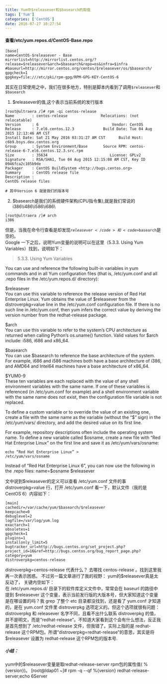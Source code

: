 ```yaml
---
title: Yum中$releasever和$basearch的取值
tags: ['Yum']
categories: ['CentOS']
date: 2016-07-27 10:27:54
---
```


#### 查看/etc/yum.repos.d/CentOS-Base.repo

```
[base]
name=CentOS-$releasever - Base
mirrorlist=http://mirrorlist.centos.org/?release=$releasever&arch=$basearch&repo=os&infra=$infra
#baseurl=http://mirror.centos.org/centos/$releasever/os/$basearch/
gpgcheck=1
gpgkey=file:///etc/pki/rpm-gpg/RPM-GPG-KEY-CentOS-6
```

<p>其实在日常使用之中，我们在很多地方，特别是脚本内看到了调用<code>$releasever</code>和<code>$basearch</code></p>

1. $releasever的值,这个表示当前系统的发行版本

```
[root@ultraera /]# rpm -qi centos-release
Name        : centos-release               Relocations: (not relocatable)
Version     : 6                                 Vendor: CentOS
Release     : 7.el6.centos.12.3             Build Date: Tue 04 Aug 2015 12:13:46 AM CST
Install Date: Sat 21 May 2016 03:31:27 AM CST      Build Host: c6b9.bsys.dev.centos.org
Group       : System Environment/Base       Source RPM: centos-release-6-7.el6.centos.12.3.src.rpm
Size        : 35634                            License: GPLv2
Signature   : RSA/SHA1, Tue 04 Aug 2015 12:15:08 AM CST, Key ID 0946fca2c105b9de
Packager    : CentOS BuildSystem <http://bugs.centos.org>
Summary     : CentOS release file
Description :
CentOS release files

# 其中Version 6 就是我们的版本号
```

2. $basearch是我们的系统硬件架构(CPU指令集),就是我们常说的i386\i486\i586\i686\

```
[root@ultraera /]# arch
i386
```
但是，当我在命令行查看是却发现<code>$releasever</code>和<code>$basearch</code>是空的。
<br>
Google 一下之后，说明Yum变量的说明可以在这里（5.3.3. Using Yum Variables）找到，说明如下：
>5.3.3. Using Yum Variables

You can use and reference the following built-in variables in yum commands and in all Yum configuration files (that is, /etc/yum.conf and all .repo files in the /etc/yum.repos.d/ directory):

$releasever<br>
You can use this variable to reference the release version of Red Hat Enterprise Linux. Yum obtains the value of $releasever from the distroverpkg=value line in the /etc/yum.conf configuration file. If there is no such line in /etc/yum.conf, then yum infers the correct value by deriving the version number from the redhat-release package.

$arch<br>
You can use this variable to refer to the system’s CPU architecture as returned when calling Python’s os.uname() function. Valid values for $arch include: i586, i686 and x86_64.

$basearch<br>
You can use $basearch to reference the base architecture of the system. For example, i686 and i586 machines both have a base architecture of i386, and AMD64 and Intel64 machines have a base architecture of x86_64.

$YUM0-9<br>
These ten variables are each replaced with the value of any shell environment variables with the same name. If one of these variables is referenced (in /etc/yum.conf for example) and a shell environment variable with the same name does not exist, then the configuration file variable is not replaced.

To define a custom variable or to override the value of an existing one, create a file with the same name as the variable (without the “$” sign) in the /etc/yum/vars/ directory, and add the desired value on its first line.

For example, repository descriptions often include the operating system name. To define a new variable called $osname, create a new file with “Red Hat Enterprise Linux” on the first line and save it as /etc/yum/vars/osname:

<code>echo “Red Hat Enterprise Linux” > /etc/yum/vars/osname</code>

Instead of “Red Hat Enterprise Linux 6”, you can now use the following in the .repo files: name=$osname $releasever

文中说到$releasever的定义可以查看 /etc/yum.conf 文件的事distroverpkg=value 行，打开 /etc/yum.conf 看一下，默认文件（我的是CentOS 6）内容如下：

```
[main]
cachedir=/var/cache/yum/$basearch/$releasever
keepcache=0
debuglevel=2
logfile=/var/log/yum.log
exactarch=1
obsoletes=1
gpgcheck=1
plugins=1
installonly_limit=5
bugtracker_url=http://bugs.centos.org/set_project.php?project_id=16&ref=http://bugs.centos.org/bug_report_page.php?category=yum
distroverpkg=centos-release
```

distroverpkg=centos-release 代表什么？ 去哪找 centos-release 。找到这里我再一次表示困惑。
不过另一篇文章进行了我的视野： yum的$releasever真是太反动了， 关键内空如下：<br>
在 /etc/yum.repos.d/ 目录下的软件库定义文件中，常常会在 baseurl 的路径中提到 $releasever 这个变量，表示当前发行版的大版本号，但大家知道这个变量是在哪设置的吗？我 grep 了整个 etc 目录都没找到，还是看了 yum.conf 才知道的，是在 yum.conf 文件里 distroverpkg 选项定义的。但这个选项就很有问题：<br>
distroverpkg 和 releasever 名字不同，且看不出什么联系
distroverpkg 的值，并不是明文，而是“redhat-release”。不知道大家看到这个会有什么想法，反正我是首先想到了 /etc/redhat-release 文件，但我错了。实际上指的是 redhat-release 这个RPM包。所谓“distroverpkg=redhat-release”的意思，其实是将 $releasever 设置为 redhat-release 这个RPM包的版本号.

#####  小结：<br>
yum中的$releasever变量是取redhat-release-server rpm包的属性值( %{version})。
[root@ldap01 ~]# rpm -q --qf %{version} redhat-release-server;echo
6Server
